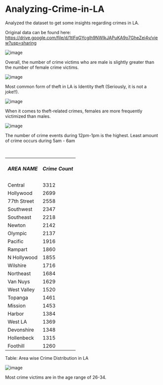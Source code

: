 # Analyzing-Crime-in-LA
Analyzed the  dataset to get some insights regarding crimes in LA.

Original data can be found here: https://drive.google.com/file/d/1tlFqGYcglh9NWlkJAPuKA9o7GheZei4v/view?usp=sharing

![image](https://github.com/user-attachments/assets/418ea217-a5a6-424f-9677-432046cf9421)

Overall, the number of crime victims who are male is slightly greater than the number of female crime victims.

![image](https://github.com/user-attachments/assets/fb7eaee8-c14b-4a51-861b-0a6cce9dd543)

Most common form of theft in LA is Identity theft (Seriously, it is not a joke!!).

![image](https://github.com/user-attachments/assets/b6bd59cf-96c1-46e8-846b-3a343b71edda)


When it comes to theft-related crimes, females are more frequently victimized than males.

![image](https://github.com/user-attachments/assets/a6cadccb-8ee6-4a77-99dd-6429532952e7)

The number of crime events during 12pm-1pm is the highest. Least amount of crime occurs during 5am - 6am

<br>
<table>
  <tr>
    <td><h5>AREA NAME</h5></td>
    <td><h5>Crime Count</h5></td>
  </tr>
  
  <tr>
    <td>Central</td>
    <td>3312</td>
  </tr>
  
  <tr>
    <td>Hollywood</td>
    <td>2699</td>
  </tr>
  
  <tr>
    <td>77th Street</td>
    <td>2558</td>
  </tr>
  
  <tr>
    <td>Southwest</td>
    <td>2347</td>
  </tr>
  
  <tr>
    <td>Southeast</td>
    <td>2218</td>
  </tr>
  
  <tr>
    <td>Newton</td>
    <td>2142</td>
  </tr>
  
  <tr>
    <td>Olympic</td>
    <td>2137</td>
  </tr>
  
  <tr>
    <td>Pacific</td>
    <td>1916</td>
  </tr>
  
  <tr>
    <td>Rampart</td>
    <td>1860</td>
  </tr>
  
  <tr>
    <td>N Hollywood</td>
    <td>1855</td>
  </tr>
  
  <tr>
    <td>Wilshire</td>
    <td>1716</td>
  </tr>
  
  <tr>
    <td>Northeast</td>
    <td>1684</td>
  </tr>
  
  <tr>
    <td>Van Nuys</td>
    <td>1629</td>
  </tr>

  
  <tr>
    <td>West Valley</td>
    <td>1520</td>
  </tr>

  
  <tr>
    <td>Topanga</td>
    <td>1461</td>
  </tr>
  
  <tr>
    <td>Mission</td>
    <td>1453</td>
  </tr>
  
  <tr>
    <td>Harbor</td>
    <td>1384</td>
  </tr>
  
  <tr>
    <td>West LA</td>
    <td>1369</td>
  </tr>
  
  <tr>
    <td>Devonshire</td>
    <td>1348</td>
  </tr>

  <tr>
    <td>Hollenbeck</td>
    <td>1315</td>
  </tr>
  
  <tr>
    <td>Foothill</td>
    <td>1260</td>
  </tr>
  
</table>

Table: Area wise Crime Distribution in LA

![image](https://github.com/user-attachments/assets/0c881e53-29fa-44f7-aa86-4bc30426e6ff)

Most crime victims are in the age range of 26-34. 







